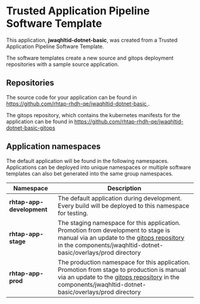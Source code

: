 # Trusted Application Pipeline Software Template

This application, **jwaqhltid-dotnet-basic**, was created from a Trusted Application Pipeline Software Template.

The software templates create a new source and gitops deployment repositories with a sample source application. 

## Repositories

The source code for your application can be found in [https://github.com/rhtap-rhdh-qe/jwaqhltid-dotnet-basic ](https://github.com/rhtap-rhdh-qe/jwaqhltid-dotnet-basic ).
 
The gitops repository, which contains the kubernetes manifests for the application can be found in 
[https://github.com/rhtap-rhdh-qe/jwaqhltid-dotnet-basic-gitops ](https://github.com/rhtap-rhdh-qe/jwaqhltid-dotnet-basic-gitops ) 

## Application namespaces 

The default application will be found in the following namespaces. Applications can be deployed into unique namespaces or multiple software templates can also bet generated into the same group namespaces.  

|  Namespace   |  Description   |  
| -------- | -------- |   
| **rhtap-app-development** | The default application during development. Every build will be deployed to this namespace for testing. | 
| **rhtap-app-stage** | The staging namespace for this application. Promotion from development to stage is manual via an update to the [gitops repository](https://github.com/rhtap-rhdh-qe/jwaqhltid-dotnet-basic-gitops ) in the components/jwaqhltid-dotnet-basic/overlays/prod directory |  
| **rhtap-app-prod** | The production namespace for this application. Promotion from stage to production is manual via an update to the [gitops repository](https://github.com/rhtap-rhdh-qe/jwaqhltid-dotnet-basic-gitops ) in the components/jwaqhltid-dotnet-basic/overlays/prod directory | 